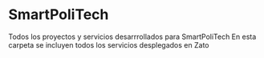 # SmartPoliTech
Todos los proyectos y servicios desarrrollados para SmartPoliTech
En esta carpeta se incluyen todos los servicios desplegados en Zato

